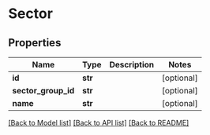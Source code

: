 # Sector

## Properties
Name | Type | Description | Notes
------------ | ------------- | ------------- | -------------
**id** | **str** |  | [optional] 
**sector_group_id** | **str** |  | [optional] 
**name** | **str** |  | [optional] 

[[Back to Model list]](../README.md#documentation-for-models) [[Back to API list]](../README.md#documentation-for-api-endpoints) [[Back to README]](../README.md)


